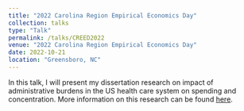 ```yaml
---
title: "2022 Carolina Region Empirical Economics Day"
collection: talks
type: "Talk"
permalink: /talks/CREED2022
venue: "2022 Carolina Region Empirical Economics Day"
date: 2022-10-21
location: "Greensboro, NC"
---
```


In this talk, I will present my dissertation research on impact of administrative burdens in the US health care system on spending and concentration. More information on this research can be found [here](https://rileyleague.github.io/publications/MAC_effect).


